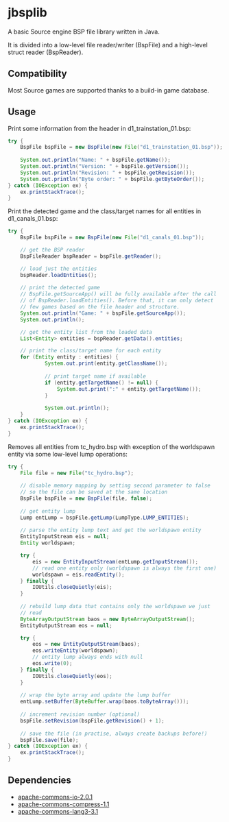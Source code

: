 jbsplib
=======

A basic Source engine BSP file library written in Java.

It is divided into a low-level file reader/writer (BspFile) and a high-level struct reader (BspReader).

Compatibility
-------------

Most Source games are supported thanks to a build-in game database.

Usage
-----

Print some information from the header in d1_trainstation_01.bsp:

```java
try {
	BspFile bspFile = new BspFile(new File("d1_trainstation_01.bsp"));
	
	System.out.println("Name: " + bspFile.getName());
	System.out.println("Version: " + bspFile.getVersion());
	System.out.println("Revision: " + bspFile.getRevision());
	System.out.println("Byte order: " + bspFile.getByteOrder());
} catch (IOException ex) {
	ex.printStackTrace();
}
```


Print the detected game and the class/target names for all entities in d1_canals_01.bsp:

```java
try {
	BspFile bspFile = new BspFile(new File("d1_canals_01.bsp"));

	// get the BSP reader
	BspFileReader bspReader = bspFile.getReader();

	// load just the entities
	bspReader.loadEntities();
	
	// print the detected game
	// BspFile.getSourceApp() will be fully available after the call
	// of BspReader.loadEntities(). Before that, it can only detect
	// few games based on the file header and structure.
	System.out.println("Game: " + bspFile.getSourceApp());
	System.out.println();

	// get the entity list from the loaded data
	List<Entity> entities = bspReader.getData().entities;

	// print the class/target name for each entity
	for (Entity entity : entities) {
			System.out.print(entity.getClassName());
			
			// print target name if available
			if (entity.getTargetName() != null) {
				System.out.print(":" + entity.getTargetName());
			}
			
			System.out.println();
	}
} catch (IOException ex) {
	ex.printStackTrace();
}
```

Removes all entities from tc_hydro.bsp with exception of the worldspawn entity via some low-level lump operations:

```java
try {
	File file = new File("tc_hydro.bsp");
	
	// disable memory mapping by setting second parameter to false
	// so the file can be saved at the same location
	BspFile bspFile = new BspFile(file, false);
	
	// get entity lump
	Lump entLump = bspFile.getLump(LumpType.LUMP_ENTITIES);
	
	// parse the entity lump text and get the worldspawn entity
	EntityInputStream eis = null;
	Entity worldspawn;

	try {
		eis = new EntityInputStream(entLump.getInputStream());
		// read one entity only (worldspawn is always the first one)
		worldspawn = eis.readEntity();
	} finally {
		IOUtils.closeQuietly(eis);
	}
	
	// rebuild lump data that contains only the worldspawn we just
	// read
	ByteArrayOutputStream baos = new ByteArrayOutputStream();
	EntityOutputStream eos = null;

	try {
		eos = new EntityOutputStream(baos);
		eos.writeEntity(worldspawn);
		// entity lump always ends with null
		eos.write(0);
	} finally {
		IOUtils.closeQuietly(eos);
	}
	
	// wrap the byte array and update the lump buffer
	entLump.setBuffer(ByteBuffer.wrap(baos.toByteArray()));
	
	// increment revision number (optional)
	bspFile.setRevision(bspFile.getRevision() + 1);
	
	// save the file (in practise, always create backups before!)
	bspFile.save(file);
} catch (IOException ex) {
	ex.printStackTrace();
}
```

Dependencies
------------

* [apache-commons-io-2.0.1](http://commons.apache.org/io/)
* [apache-commons-compress-1.1](http://commons.apache.org/compress/)
* [apache-commons-lang3-3.1](http://commons.apache.org/cli/)